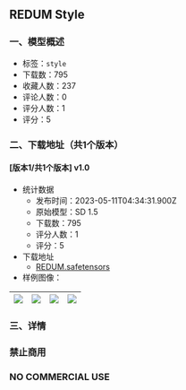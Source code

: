 ## REDUM Style
### 一、模型概述

- 标签：`style`
- 下载数：795
- 收藏人数：237
- 评论人数：0
- 评分人数：1
- 评分：5

### 二、下载地址（共1个版本）

#### [版本1/共1个版本] v1.0

- 统计数据
  - 发布时间：2023-05-11T04:34:31.900Z
  - 原始模型：SD 1.5
  - 下载数：795
  - 评分人数：1
  - 评分：5
- 下载地址
  - [REDUM.safetensors](https://civitai.com/api/download/models/67686)
- 样例图像：

| <img src="https://image.civitai.com/xG1nkqKTMzGDvpLrqFT7WA/80b60211-da20-476f-b76f-1798772bb4be/width=450/752403.jpeg" /> | <img src="https://image.civitai.com/xG1nkqKTMzGDvpLrqFT7WA/0d99dcf7-ee16-4c1c-9dd4-a000bbf967ed/width=450/752404.jpeg" /> | <img src="https://image.civitai.com/xG1nkqKTMzGDvpLrqFT7WA/07d20ead-1b65-440d-b635-834dd49eaac2/width=450/752405.jpeg" /> | <img src="https://image.civitai.com/xG1nkqKTMzGDvpLrqFT7WA/5cc5fa1d-585a-4ad6-881b-e951dae2fbb2/width=450/752401.jpeg" /> |
| ---- | ---- | ---- | ---- |


### 三、详情
<h3><strong>禁止商用</strong></h3><h3><strong>NO COMMERCIAL USE</strong></h3>